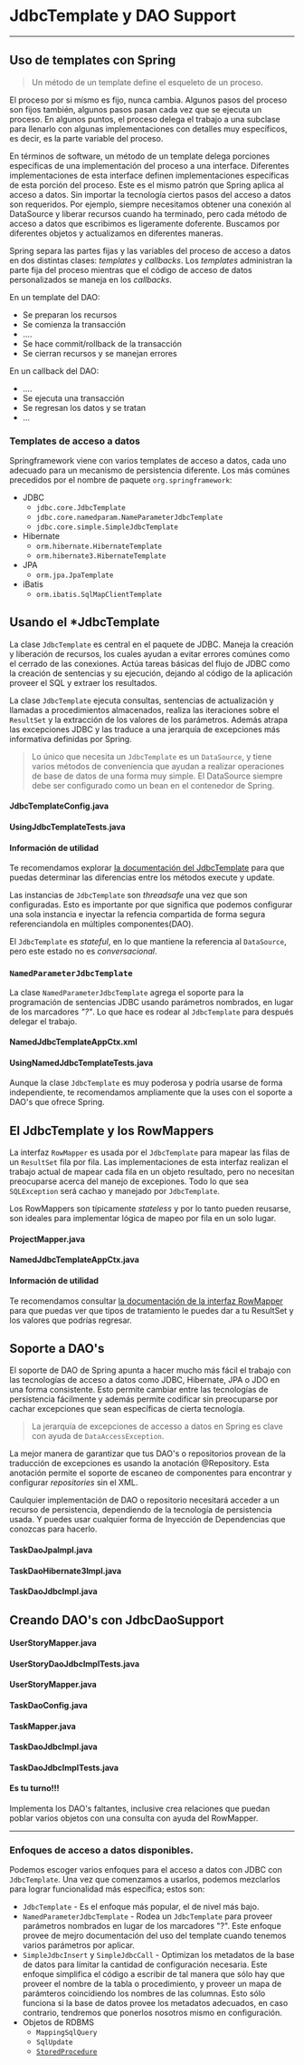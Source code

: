 # JdbcTemplate y DAO Support

------

## Uso de templates con Spring

<blockquote>
  <p>Un método de un template define el esqueleto de un proceso.</p>
</blockquote>

El proceso por si mísmo es fijo, nunca cambia. Algunos pasos del proceso son fijos también, algunos pasos pasan cada vez que se ejecuta un proceso. En algunos puntos, el proceso delega el trabajo a una subclase para llenarlo con algunas implementaciones con detalles muy específicos, es decir, es la parte variable del proceso. 

En términos de software, un método de un template delega porciones específicas de una implementación del proceso a una interface. Diferentes implementaciones de esta interface definen implementaciones específicas de esta porción del proceso. Este es el mismo patrón que Spring aplica al acceso a datos. Sin importar la tecnología ciertos pasos del acceso a datos son requeridos. Por ejemplo, siempre necesitamos obtener una conexión al DataSource y liberar recursos cuando ha terminado, pero cada método de acceso a datos que escribimos es ligeramente doferente. Buscamos por diferentes objetos y actualizamos en diferentes maneras.

Spring separa las partes fijas y las variables del proceso de acceso a datos en dos distintas clases: _templates_ y _callbacks_. Los _templates_ administran la parte fija del proceso mientras que el código de acceso de datos personalizados se maneja en los _callbacks_.

En un template del DAO:

* Se preparan los recursos
* Se comienza la transacción
* ....
* Se hace commit/rollback de la transacción
* Se cierran recursos y se manejan errores

En un callback del DAO:

* ....
* Se ejecuta una transacción
* Se regresan los datos y se tratan
* ...

### Templates de acceso a datos

Springframework viene con varios templates de acceso a datos, cada uno adecuado para un mecanismo de persistencia diferente. Los más comúnes precedidos por el nombre de paquete `org.springframework`:

* JDBC
    * `jdbc.core.JdbcTemplate`
    * `jdbc.core.namedparam.NameParameterJdbcTemplate`
    * `jdbc.core.simple.SimpleJdbcTemplate`
* Hibernate
    * `orm.hibernate.HibernateTemplate`
    * `orm.hibernate3.HibernateTemplate`
* JPA
    * `orm.jpa.JpaTemplate`
* iBatis
    * `orm.ibatis.SqlMapClientTemplate`

## Usando el *JdbcTemplate

La clase `JdbcTemplate` es central en el paquete de JDBC. Maneja la creación y liberación de recursos, los cuales ayudan a evitar errores comúnes como el cerrado de las conexiones. 
Actúa tareas básicas del flujo de JDBC como la creación de sentencias y su ejecución, dejando al código de la aplicación proveer el SQL y extraer los resultados.

La clase `JdbcTemplate` ejecuta consultas, sentencias de actualización y llamadas a procedimientos almacenados, realiza las iteraciones sobre el `ResultSet` y la extracción de los valores de los parámetros. Además atrapa las excepciones JDBC y las traduce a una jerarquía de excepciones más informativa definidas por Spring.

<blockquote>
  <p>Lo único que necesita un <code>JdbcTemplate</code> es un <code>DataSource</code>, y tiene varios métodos de conveniencia que ayudan a realizar operaciones de base de datos de una forma muy simple. El DataSource siempre debe ser configurado como un bean en el contenedor de Spring.</p>
</blockquote>

<div class="row">
  <div class="col-md-12">
    <h4><i class="icon-file"></i> JdbcTemplateConfig.java</h4>
    <script type="syntaxhighlighter" class="brush: java"><![CDATA[
package com.makingdevs.practica2;

import javax.sql.DataSource;

import org.springframework.beans.factory.annotation.Autowired;
import org.springframework.context.annotation.Bean;
import org.springframework.context.annotation.Configuration;
import org.springframework.context.annotation.ImportResource;
import org.springframework.jdbc.core.JdbcTemplate;

@Configuration
@ImportResource(value={"classpath:/com/makingdevs/practica1/DataSourceWithNamespace.xml"})
public class JdbcTemplateConfig {

  @Autowired
  DataSource dataSource;
  
  @Bean
  public JdbcTemplate jdbcTemplate(){
    return new JdbcTemplate(dataSource);
  }
}
    ]]></script>
  </div>
</div>

<div class="row">
  <div class="col-md-12">
    <h4><i class="icon-file"></i> UsingJdbcTemplateTests.java</h4>
    <script type="syntaxhighlighter" class="brush: java"><![CDATA[
package com.makingdevs.practica2;

import static org.junit.Assert.assertEquals;

import java.util.Date;

import org.junit.FixMethodOrder;
import org.junit.Test;
import org.junit.runner.RunWith;
import org.junit.runners.MethodSorters;
import org.springframework.beans.factory.annotation.Autowired;
import org.springframework.dao.DataAccessException;
import org.springframework.jdbc.core.JdbcTemplate;
import org.springframework.test.context.ContextConfiguration;
import org.springframework.test.context.junit4.SpringJUnit4ClassRunner;

@RunWith(SpringJUnit4ClassRunner.class)
@ContextConfiguration(classes = { JdbcTemplateConfig.class })
@FixMethodOrder(MethodSorters.NAME_ASCENDING)
public class UsingJdbcTemplateTests {

  @Autowired
  JdbcTemplate jdbcTemplate;

  @Test
  public void test1CountWithJdbcTemplate() {
    int rowCount = jdbcTemplate.queryForObject("SELECT count(*) FROM user", Integer.class);
    assertEquals(7, rowCount);
  }

  @Test
  public void test2CountBindingVariableWithJdbcTemplate() {
    int rowCount = jdbcTemplate.queryForObject("SELECT count(*) FROM user WHERE username = ?", Integer.class,
        "makingdevs");
    assertEquals(1, rowCount);
  }

  @Test
  public void test3QueryStringWithJdbcTemplate() {
    String projectName = jdbcTemplate.queryForObject("SELECT code_name FROM project WHERE id = ?", new Object[] { 4L },
        String.class);
    assertEquals("AGILE-TASKBOARD", projectName);
  }

  @Test
  public void test4InsertWithJdbcTemplate() {
    int rowCount = jdbcTemplate.update(
        "INSERT INTO project(CODE_NAME,DESCRIPTION,NAME,DATE_CREATED,LAST_UPDATED) values(?,?,?,?,?)", "PROJECT",
        "This is a new project", "New project", new Date(), new Date());
    assertEquals(1, rowCount); // Why this is 1?
    String projectDescription = jdbcTemplate.queryForObject("SELECT description FROM project WHERE CODE_NAME = ?", new Object[] { "PROJECT" },
        String.class);
    assertEquals(projectDescription, "This is a new project");
  }
  
  @Test
  public void test5UpdateWithJdbcTemplate() {
    int rowCount = jdbcTemplate.update(
        "UPDATE project SET DESCRIPTION = ?,NAME = ?,LAST_UPDATED = ? WHERE CODE_NAME = ?", "The project is updated",
        "Project Updated", new Date(), "PROJECT");
    assertEquals(1, rowCount);
  }
  
  @Test(expected=DataAccessException.class)
  public void test6DeleteWithJdbcTemplate() {
    int rowCount = jdbcTemplate.update(
        "DELETE FROM project WHERE CODE_NAME = ?", "PROJECT");
    assertEquals(1, rowCount);
    String projectDescription = jdbcTemplate.queryForObject("SELECT description FROM project WHERE CODE_NAME = ?", new Object[] { "PROJECT" },
        String.class);
  }
  
  @Test
  public void test7CreateTempTableWithJdbcTemplate(){
    jdbcTemplate.execute("CREATE TABLE TEMP(ID INTEGER, NAME VARCHAR(100))");
  }

}
    ]]></script>
  </div>
</div>

<div class="bs-callout bs-callout-info">
<h4><i class="icon-coffee"></i> Información de utilidad</h4>
  <p>
    Te recomendamos explorar <a href="http://docs.spring.io/spring/docs/current/javadoc-api/org/springframework/jdbc/core/JdbcTemplate.html">la documentación del JdbcTemplate</a> para que puedas determinar las diferencias entre los métodos execute y update.
  </a>
  </p>
</div>

Las instancias de `JdbcTemplate` son _threadsafe_ una vez que son configuradas. Esto es importante por que significa que podemos configurar una sola instancia e inyectar la refencia compartida de forma segura referenciandola en múltiples componentes(DAO).

El `JdbcTemplate` es _stateful_, en lo que mantiene la referencia al `DataSource`, pero este estado no es _conversacional_.

### `NamedParameterJdbcTemplate`

La clase `NamedParameterJdbcTemplate` agrega el soporte para la programación de sentencias JDBC usando parámetros nombrados, en lugar de los marcadores _"?"_. Lo que hace es rodear al `JdbcTemplate` para después delegar el trabajo.

<div class="row">
  <div class="col-md-12">
    <h4><i class="icon-file"></i> NamedJdbcTemplateAppCtx.xml</h4>
    <script type="syntaxhighlighter" class="brush: xml"><![CDATA[
<?xml version="1.0" encoding="UTF-8"?>
<beans xmlns="http://www.springframework.org/schema/beans"
  xmlns:xsi="http://www.w3.org/2001/XMLSchema-instance"
  xsi:schemaLocation="http://www.springframework.org/schema/beans http://www.springframework.org/schema/beans/spring-beans.xsd">

  <bean class="org.springframework.jdbc.core.namedparam.NamedParameterJdbcTemplate">
    <constructor-arg ref="dataSource"/>
  </bean>

</beans>
    ]]></script>
  </div>
</div>

<div class="row">
  <div class="col-md-12">
    <h4><i class="icon-file"></i> UsingNamedJdbcTemplateTests.java</h4>
    <script type="syntaxhighlighter" class="brush: java"><![CDATA[
package com.makingdevs.practica2;

import static org.junit.Assert.assertEquals;

import java.util.Collections;
import java.util.HashMap;
import java.util.Map;

import org.junit.FixMethodOrder;
import org.junit.Test;
import org.junit.runner.RunWith;
import org.junit.runners.MethodSorters;
import org.springframework.beans.factory.annotation.Autowired;
import org.springframework.jdbc.core.namedparam.MapSqlParameterSource;
import org.springframework.jdbc.core.namedparam.NamedParameterJdbcTemplate;
import org.springframework.jdbc.core.namedparam.SqlParameterSource;
import org.springframework.test.context.ContextConfiguration;
import org.springframework.test.context.junit4.SpringJUnit4ClassRunner;

@RunWith(SpringJUnit4ClassRunner.class)
@ContextConfiguration(locations={"NamedJdbcTemplateAppCtx.xml","../practica1/DataSourceWithNamespace.xml"})
@FixMethodOrder(MethodSorters.NAME_ASCENDING)
public class UsingNamedJdbcTemplateTests {

  @Autowired
  NamedParameterJdbcTemplate jdbcTemplate;

  @Test
  public void test1CountWithJdbcTemplate() {
    // Easy way!
    Map<String,Object> namedParameters = new HashMap<String,Object>();
    int rowCount = jdbcTemplate.queryForObject("SELECT count(*) FROM user", namedParameters, Integer.class);
    assertEquals(7, rowCount);
  }

  @Test
  public void test2CountBindingVariableWithJdbcTemplate() {
    String sql = "SELECT count(*) FROM user WHERE username = :username";
    // Using Spring parameters
    SqlParameterSource namedParameters = new MapSqlParameterSource("username", "makingdevs");
    int rowCount = jdbcTemplate.queryForObject(sql, namedParameters, Integer.class);
    assertEquals(1, rowCount);
  }

  @Test
  public void test3QueryStringWithJdbcTemplate() {
    String sql = "SELECT code_name FROM project WHERE id = :id";
    Map<String, String> namedParameters = Collections.singletonMap("id", "4");
    String projectName = jdbcTemplate.queryForObject(sql, namedParameters, String.class);
    assertEquals("AGILE-TASKBOARD", projectName);
  }

  // Hey!!! check the BeanPropertySqlParameterSource class

}
    ]]></script>
  </div>
</div>

<div class="alert alert-info">
  <strong><i class="icon-terminal"></i></strong> Aunque la clase <code>JdbcTemplate</code> es muy poderosa y podría usarse de forma independiente, te recomendamos ampliamente que la uses con el soporte a DAO's que ofrece Spring.
</div>

## El JdbcTemplate y los RowMappers

La interfaz `RowMapper` es usada por el `JdbcTemplate` para mapear las filas de un `ResultSet` fila por fila. Las implementaciones de esta interfaz realizan el trabajo actual de mapear cada fila en un objeto resultado, pero no necesitan preocuparse acerca del manejo de excepiones. Todo lo que sea `SQLException` será cachao y manejado por `JdbcTemplate`.

Los RowMappers son típicamente _stateless_ y por lo tanto pueden reusarse, son ideales para implementar lógica de mapeo por fila en un solo lugar. 

<div class="row">
  <div class="col-md-6">
    <h4><i class="icon-file"></i> ProjectMapper.java</h4>
    <script type="syntaxhighlighter" class="brush: java"><![CDATA[
package com.makingdevs.practica3;

import java.sql.ResultSet;
import java.sql.SQLException;

import org.springframework.jdbc.core.RowMapper;

import com.makingdevs.model.Project;

public class ProjectMapper implements RowMapper<Project> {

  @Override
  public Project mapRow(ResultSet rs, int rowNum) throws SQLException {
    Project project = new Project();
    project.setId(rs.getLong("id"));
    project.setName(rs.getString("name"));
    project.setCodeName(rs.getString("code_name"));
    project.setDescription(rs.getString("description"));
    project.setDateCreated(rs.getDate("date_created"));
    project.setLastUpdated(rs.getDate("last_updated"));
    return project;
  }

}
    ]]></script>
  </div>
  <div class="col-md-6">
    <h4><i class="icon-file"></i> NamedJdbcTemplateAppCtx.java</h4>
    <script type="syntaxhighlighter" class="brush: java"><![CDATA[
package com.makingdevs.practica3;

import static org.junit.Assert.assertEquals;

import java.util.List;

import org.junit.FixMethodOrder;
import org.junit.Test;
import org.junit.runner.RunWith;
import org.junit.runners.MethodSorters;
import org.springframework.beans.factory.annotation.Autowired;
import org.springframework.jdbc.core.JdbcTemplate;
import org.springframework.test.context.ContextConfiguration;
import org.springframework.test.context.junit4.SpringJUnit4ClassRunner;
import static org.springframework.util.Assert.*;

import com.makingdevs.model.Project;
import com.makingdevs.practica2.JdbcTemplateConfig;

@RunWith(SpringJUnit4ClassRunner.class)
@ContextConfiguration(classes = { JdbcTemplateConfig.class })
@FixMethodOrder(MethodSorters.NAME_ASCENDING)
public class ProjectRowMapperTests {

  @Autowired
  JdbcTemplate jdbcTemplate;

  @Test
  public void testQueryWithMapper() {
    String sql = "SELECT * FROM project";
    List<Project> projects = jdbcTemplate.query(sql, new ProjectMapper());
    assertEquals(projects.size(), 4);
    for (Project p : projects) {
      assertEquals(p.getClass(), Project.class);
      isTrue(p.getId() > 0);
    }
  }
}
    ]]></script>
  </div>
</div>

<div class="bs-callout bs-callout-info">
<h4><i class="icon-coffee"></i> Información de utilidad</h4>
  <p>
    Te recomendamos consultar <a href="http://docs.spring.io/spring/docs/4.0.1.RELEASE/javadoc-api/org/springframework/jdbc/core/RowMapper.html">la documentación de la interfaz RowMapper</a> para que puedas ver que tipos de tratamiento le puedes dar a tu ResultSet y los valores que podrías regresar.
  </a>
  </p>
</div>

## Soporte a DAO's

El soporte de DAO de Spring apunta a hacer mucho más fácil el trabajo con las tecnologías de acceso a datos como JDBC, Hibernate, JPA o JDO en una forma consistente. Esto permite cambiar entre las tecnologías de persistencia fácilmente y además permite codificar sin preocuparse por cachar excepciones que sean específicas de cierta tecnología.

<blockquote>
  <p>La jerarquía de excepciones de accesso a datos en Spring es clave con ayuda de <code>DataAccessException</code>.</p>
</blockquote>

La mejor manera de garantizar que tus DAO's o repositorios provean de la traducción de excepciones es usando la anotación @Repository. Esta anotación permite el soporte de escaneo de componentes para encontrar y configurar _repositories_ sin el XML.

Caulquier implementación de DAO o repositorio necesitará acceder a un recurso de persistencia, dependiendo de la tecnología de persistencia usada. Y puedes usar cualquier forma de Inyección de Dependencias que conozcas para hacerlo.

<div class="row">
  <div class="col-md-4">
    <h4><i class="icon-file"></i> TaskDaoJpaImpl.java</h4>
    <script type="syntaxhighlighter" class="brush: java"><![CDATA[
// Until Spring 3
// Check this out! http://docs.spring.io/spring/docs/3.1.4.RELEASE/javadoc-api/org/springframework/dao/support/DaoSupport.html
@Repository
public class TaskDaoJpaImpl extends JpaDaoSupport implements TaskDao {

  // @Autowired
  @PersistenceContext
  private EntityManager entityManager;

  // Über code !!!

}
    ]]></script>
  </div>
  <div class="col-md-4">
    <h4><i class="icon-file"></i> TaskDaoHibernate3Impl.java</h4>
    <script type="syntaxhighlighter" class="brush: java"><![CDATA[
@Repository
public class TaskDaoHibernate3Impl extends HibernateDaoSupport implements TaskDao {

  private SessionFactory sessionFactory;

  @Autowired
  public void setSessionFactory(SessionFactory sessionFactory) {
    this.sessionFactory = sessionFactory;
  }

    // Über code !!!

}
    ]]></script>
  </div>
  <div class="col-md-4">
    <h4><i class="icon-file"></i> TaskDaoJdbcImpl.java</h4>
    <script type="syntaxhighlighter" class="brush: java"><![CDATA[
@Repository
public class TaskDaoJdbcImpl extends JdbcDaoSupport implements TaskDao {

  private JdbcTemplate jdbcTemplate;

  @Autowired
  public void init(DataSource dataSource) {
    this.jdbcTemplate = new JdbcTemplate(dataSource);
  }

  // Über code !!!
}
    ]]></script>
  </div>
</div>

## Creando DAO's con JdbcDaoSupport

<div class="row">
  <div class="col-md-12">
    <h4><i class="icon-file"></i> UserStoryMapper.java</h4>
    <script type="syntaxhighlighter" class="brush: java"><![CDATA[
package com.makingdevs.practica4;

import java.sql.ResultSet;
import java.sql.SQLException;

import org.springframework.jdbc.core.RowMapper;

import com.makingdevs.model.Project;
import com.makingdevs.model.UserStory;

public class UserStoryMapper implements RowMapper<UserStory> {

  @Override
  public UserStory mapRow(ResultSet rs, int rowNum) throws SQLException {
    UserStory userStory = new UserStory();
    userStory.setId(rs.getLong("ID"));
    userStory.setDateCreated(rs.getDate("DATE_CREATED"));
    userStory.setLastUpdated(rs.getDate("LAST_UPDATED"));
    userStory.setEffort(rs.getInt("EFFORT"));
    userStory.setPriority(rs.getInt("PRIORITY"));
    userStory.setDescription(rs.getString("DESCRIPTION"));
    Project project = new Project();
    project.setId(rs.getLong("PROJECT_ID"));
    userStory.setProject(project);
    return userStory;
  }

}
    ]]></script>
  </div>
</div>

<div class="row">
  <div class="col-md-6">
    <h4><i class="icon-file"></i> UserStoryDaoJdbcImplTests.java</h4>
    <script type="syntaxhighlighter" class="brush: java"><![CDATA[
package com.makingdevs.practica4;

import static org.springframework.util.Assert.isTrue;

import java.util.List;

import org.junit.Assert;
import org.junit.FixMethodOrder;
import org.junit.Test;
import org.junit.runner.RunWith;
import org.junit.runners.MethodSorters;
import org.springframework.beans.factory.annotation.Autowired;
import org.springframework.dao.DataAccessException;
import org.springframework.test.context.ContextConfiguration;
import org.springframework.test.context.junit4.SpringJUnit4ClassRunner;

import com.makingdevs.dao.UserStoryDao;
import com.makingdevs.model.Project;
import com.makingdevs.model.UserStory;
import static org.springframework.util.Assert.*;

@RunWith(SpringJUnit4ClassRunner.class)
@ContextConfiguration(locations = { "FirstDaoAppCtx.xml", "../practica1/DataSourceWithNamespace.xml" })
@FixMethodOrder(MethodSorters.NAME_ASCENDING)
public class UserStoryDaoJdbcImplTests {

  @Autowired
  UserStoryDao userStoryDao;

  private static long userStoryId;

  @Test
  public void test0FindAll() {
    List<UserStory> userStories = userStoryDao.findAll();
    notEmpty(userStories);
  }

  @Test
  public void test1CreateUserStory() {
    UserStory us = new UserStory();
    us.setEffort(3);
    us.setPriority(1);
    us.setDescription("As user... I want... In order to...");
    Project p = new Project();
    p.setId(1L);
    us.setProject(p);
    userStoryId = userStoryDao.create(us);
    isTrue(userStoryId > 0);
  }

  @Test
  public void test2QueryUserStory() {
    UserStory userStory = userStoryDao.read(userStoryId);
    isTrue(3 == userStory.getEffort());
    isTrue(1 == userStory.getPriority());
    Assert.assertEquals("As user... I want... In order to...", userStory.getDescription());
    Assert.assertNotNull(userStory.getProject());
    isTrue(userStory.getProject().getId() == 1);
  }

  @Test
  public void test3UpdateUserStory() {
    UserStory userStory = userStoryDao.read(userStoryId);
    String oldDescription = userStory.getDescription();
    userStory.setDescription("As admin... I wish... Because...");
    userStory.setEffort(5);
    userStory.setPriority(4);
    userStoryDao.update(userStory);
    UserStory userStoryUpdated = userStoryDao.read(userStoryId);
    isTrue(5 == userStoryUpdated.getEffort());
    isTrue(4 == userStoryUpdated.getPriority());
    Assert.assertEquals("As admin... I wish... Because...", userStoryUpdated.getDescription());
    Assert.assertNotEquals(oldDescription, userStoryUpdated.getDescription());
  }

  @Test(expected = DataAccessException.class)
  public void test4DeleteUserStory() {
    UserStory userStory = userStoryDao.read(userStoryId);
    userStoryDao.delete(userStory);
    userStoryDao.read(userStoryId);
  }

  @Test
  public void test5FindByEffort() {
    List<UserStory> userStories = userStoryDao.findAllByEffortBetween(1, 3);
    for (UserStory us : userStories) {
      isTrue(us.getEffort() >= 1 && us.getEffort() <= 3);
    }
  }

}
    ]]></script>
  </div>
  <div class="col-md-6">
    <h4><i class="icon-file"></i> UserStoryMapper.java</h4>
    <script type="syntaxhighlighter" class="brush: java"><![CDATA[
package com.makingdevs.practica4;

import java.util.Date;
import java.util.List;

import javax.sql.DataSource;

import org.springframework.beans.factory.annotation.Autowired;
import org.springframework.jdbc.core.support.JdbcDaoSupport;
import org.springframework.stereotype.Repository;

import com.makingdevs.dao.UserStoryDao;
import com.makingdevs.model.Project;
import com.makingdevs.model.UserStory;

@Repository
public class UserStoryDaoJdbcImpl extends JdbcDaoSupport implements UserStoryDao {
  
  @Autowired
  public UserStoryDaoJdbcImpl(DataSource dataSource){
    super.setDataSource(dataSource);
  }

  private static String sqlQuery = "SELECT * FROM user_story";

  @Override
  public Long create(UserStory newInstance) {
    String sqlInsert = "INSERT INTO user_story(DATE_CREATED,DESCRIPTION,EFFORT,LAST_UPDATED,PRIORITY,PROJECT_ID) "
        + "VALUES(?,?,?,?,?,?);";
    getJdbcTemplate().update(sqlInsert, new Date(), newInstance.getDescription(), newInstance.getEffort(), new Date(),
        newInstance.getPriority(), newInstance.getProject().getId());
    Long userStoryId = getJdbcTemplate().queryForObject(
        "SELECT id FROM user_story WHERE DESCRIPTION = ? AND PROJECT_ID = ?",
        new Object[] { newInstance.getDescription(), newInstance.getProject().getId() }, Long.class);
    return userStoryId;
  }

  @Override
  public UserStory read(Long id) {
    return getJdbcTemplate().queryForObject(sqlQuery + " WHERE ID = ?", new Object[] { id }, new UserStoryMapper());
  }

  @Override
  public void update(UserStory transientObject) {
    String sqlUpdate = "UPDATE user_story SET DESCRIPTION = ?,EFFORT = ?,LAST_UPDATED = ?,PRIORITY = ?,PROJECT_ID = ? WHERE ID = ?";
    getJdbcTemplate().update(sqlUpdate, transientObject.getDescription(), transientObject.getEffort(), new Date(),
        transientObject.getPriority(), transientObject.getProject().getId(), transientObject.getId());
  }

  @Override
  public void delete(UserStory persistentObject) {
    String sqlDelete = "DELETE FROM user_story WHERE ID = ?";
    getJdbcTemplate().update(sqlDelete, persistentObject.getId());
  }

  @Override
  public List<UserStory> findAll() {
    return getJdbcTemplate().query(sqlQuery, new UserStoryMapper());
  }

  @Override
  public int countAll() {
    String countQuery = "SELECT count(*) FROM user_story";
    return getJdbcTemplate().queryForObject(countQuery, Integer.class);
  }

  @Override
  public List<UserStory> findAllByEffortBetween(Integer lowValue, Integer maxValue) {
    String findAllByEffortBetweenSql = sqlQuery + " WHERE EFFORT BETWEEN ? AND ?";
    return getJdbcTemplate().query(findAllByEffortBetweenSql, new Object[] { lowValue, maxValue }, new UserStoryMapper());
  }

  @Override
  public List<UserStory> findAllByPriorityBetween(Integer lowValue, Integer maxValue) {
    String findAllByPriorityBetweenSql = sqlQuery + " WHERE PRIORITY BETWEEN ? AND ?";
    return getJdbcTemplate().query(findAllByPriorityBetweenSql, new Object[] { lowValue, maxValue }, new UserStoryMapper());
  }

  @Override
  public List<UserStory> findAllByProject(Project project) {
    String findByProjectIdSql = "SELECT * FROM user_story us INNER JOIN project p ON p.id = us.project_id WHERE us.project_id = ?";
    return getJdbcTemplate().query(findByProjectIdSql, new Object[] { project.getId() }, new UserStoryMapper());
  }

}
    ]]></script>
  </div>
</div>

<div class="row">
  <div class="col-md-6">
    <h4><i class="icon-file"></i> TaskDaoConfig.java</h4>
    <script type="syntaxhighlighter" class="brush: java"><![CDATA[
package com.makingdevs.practica5;

import javax.sql.DataSource;

import org.springframework.beans.factory.annotation.Autowired;
import org.springframework.context.annotation.Bean;
import org.springframework.context.annotation.Configuration;
import org.springframework.context.annotation.ImportResource;

import com.makingdevs.dao.TaskDao;

@Configuration
@ImportResource(value={"classpath:/com/makingdevs/practica1/DataSourceWithNamespace.xml"})
public class TaskDaoConfig {

  @Autowired
  DataSource dataSource;
  
  @Bean
  public TaskDao taskDado(){
    return new TaskDaoJdbcImpl(dataSource);
  }
}
    ]]></script>
  </div>
  <div class="col-md-6">
    <h4><i class="icon-file"></i> TaskMapper.java</h4>
    <script type="syntaxhighlighter" class="brush: java"><![CDATA[
package com.makingdevs.practica5;

import java.sql.ResultSet;
import java.sql.SQLException;

import org.springframework.jdbc.core.RowMapper;

import com.makingdevs.model.Task;
import com.makingdevs.model.TaskStatus;
import com.makingdevs.model.UserStory;

public class TaskMapper implements RowMapper<Task> {

  @Override
  public Task mapRow(ResultSet rs, int rowNum) throws SQLException {
    Task task = new Task();
    task.setId(rs.getLong("ID"));
    task.setDateCreated(rs.getDate("DATE_CREATED"));
    task.setDateCreated(rs.getDate("LAST_UPDATED"));
    task.setDescription(rs.getString("DESCRIPTION"));
    task.setStatus(TaskStatus.valueOf(rs.getString("STATUS")));
    UserStory us = new UserStory();
    us.setId(rs.getLong("USER_STORY_ID"));
    task.setUserStory(us);
    return task;
  }

}
    ]]></script>
  </div>
</div>

<div class="row">
  <div class="col-md-6">
    <h4><i class="icon-file"></i> TaskDaoJdbcImpl.java</h4>
    <script type="syntaxhighlighter" class="brush: java"><![CDATA[
package com.makingdevs.practica5;

import java.util.Date;
import java.util.HashMap;
import java.util.List;
import java.util.Map;

import javax.sql.DataSource;

import org.springframework.beans.factory.annotation.Autowired;
import org.springframework.jdbc.core.namedparam.BeanPropertySqlParameterSource;
import org.springframework.jdbc.core.namedparam.MapSqlParameterSource;
import org.springframework.jdbc.core.namedparam.NamedParameterJdbcDaoSupport;
import org.springframework.jdbc.core.namedparam.SqlParameterSource;
import org.springframework.stereotype.Repository;

import com.makingdevs.dao.TaskDao;
import com.makingdevs.model.Task;
import com.makingdevs.model.TaskStatus;
import com.makingdevs.model.User;
import com.makingdevs.model.UserStory;

@Repository
public class TaskDaoJdbcImpl extends NamedParameterJdbcDaoSupport implements TaskDao {

  @Autowired
  public TaskDaoJdbcImpl(DataSource dataSource) {
    super.setDataSource(dataSource);
  }

  private static String sqlQuery = "SELECT * FROM TASK ";

  @Override
  public Long create(Task newInstance) {
    String sqlInsert = "INSERT INTO TASK(DATE_CREATED,DESCRIPTION,LAST_UPDATED,STATUS,USER_STORY_ID)"
        + " VALUES(:DATE_CREATED,:DESCRIPTION,:LAST_UPDATED,:STATUS,:USER_STORY_ID)";
    Map<String, Object> inputParameters = new HashMap<String, Object>();
    inputParameters.put("DATE_CREATED", new Date());
    inputParameters.put("LAST_UPDATED", new Date());
    inputParameters.put("DESCRIPTION", newInstance.getDescription());
    inputParameters.put("STATUS", TaskStatus.TODO.toString());
    inputParameters.put("USER_STORY_ID", newInstance.getUserStory().getId());
    getNamedParameterJdbcTemplate().update(sqlInsert, inputParameters);
    String sqlForPrimaryKey = "SELECT ID FROM TASK WHERE DESCRIPTION = :DESCRIPTION AND STATUS = :STATUS";
    return getNamedParameterJdbcTemplate().queryForObject(sqlForPrimaryKey, inputParameters, Long.class);
  }

  @Override
  public Task read(Long id) {
    SqlParameterSource namedParameters = new MapSqlParameterSource("id", id);
    return getNamedParameterJdbcTemplate().queryForObject(sqlQuery + "WHERE ID = :id", namedParameters,
        new TaskMapper());
  }

  @Override
  public void update(Task transientObject) {
    String sqlUpdate = "UPDATE TASK SET DESCRIPTION = :description,"
        + "LAST_UPDATED = :lastUpdated,STATUS = :status,USER_STORY_ID = :userStory.id WHERE ID = :id";
    transientObject.setLastUpdated(new Date());
    SqlParameterSource namedParameters = new BeanPropertySqlParameterSource(transientObject);
    getNamedParameterJdbcTemplate().update(sqlUpdate, namedParameters);
  }

  @Override
  public void delete(Task persistentObject) {
    String sqlDelete = "DELETE FROM TASK WHERE ID = ?";
    getJdbcTemplate().update(sqlDelete, persistentObject.getId());
  }

  @Override
  public List<Task> findAll() {
    return getNamedParameterJdbcTemplate().query(sqlQuery, new TaskMapper());
  }

  @Override
  public int countAll() {
    String countSql = "SELECT count(*) FROM task";
    return getJdbcTemplate().queryForObject(countSql, Integer.class);
  }

  @Override
  public List<Task> findAllByDescriptionLike(String description) {
    String sqlFindAllByDescription = sqlQuery + " WHERE DESCRIPTION LIKE :DESCRIPTION";
    SqlParameterSource namedParameters = new MapSqlParameterSource("DESCRIPTION", description);
    return getNamedParameterJdbcTemplate().query(sqlFindAllByDescription, namedParameters, new TaskMapper());
  }

  @Override
  public List<Task> findAllByUserStoryAndStatusEquals(UserStory userStory, TaskStatus taskStatus) {
    // Is your turn SQL expert !!!
    return null;
  }

  @Override
  public List<Task> findAllByUser(User user) {
 // Is your turn!!!!
    return null;
  }

}
    ]]></script>
  </div>
  <div class="col-md-6">
    <h4><i class="icon-file"></i> TaskDaoJdbcImplTests.java</h4>
    <script type="syntaxhighlighter" class="brush: java"><![CDATA[
package com.makingdevs.practica5;

import static org.springframework.util.Assert.isTrue;
import static org.springframework.util.Assert.notEmpty;

import java.util.List;

import org.junit.Assert;
import org.junit.FixMethodOrder;
import org.junit.Test;
import org.junit.runner.RunWith;
import org.junit.runners.MethodSorters;
import org.springframework.beans.factory.annotation.Autowired;
import org.springframework.test.context.ContextConfiguration;
import org.springframework.test.context.junit4.SpringJUnit4ClassRunner;

import com.makingdevs.dao.TaskDao;
import com.makingdevs.model.Task;
import com.makingdevs.model.UserStory;

@RunWith(SpringJUnit4ClassRunner.class)
@ContextConfiguration(classes = { TaskDaoConfig.class })
@FixMethodOrder(MethodSorters.NAME_ASCENDING)
public class TaskDaoJdbcImplTests {

  @Autowired
  TaskDao taskDao;

  private static long taskId;

  @Test
  public void test0FindAll() {
    List<Task> tasks = taskDao.findAll();
    notEmpty(tasks);
  }

  @Test
  public void test1CreateTask() {
    Task task = new Task();
    task.setDescription("A new task");
    UserStory userStory = new UserStory();
    userStory.setId(1L);
    task.setUserStory(userStory);
    taskId = taskDao.create(task);
    isTrue(taskId > 0);
  }

  @Test
  public void test2QueryTask() {
    Task task = taskDao.read(taskId);
    Assert.assertNotNull(task);
    isTrue(task.getDescription().equals("A new task"));
  }

  // Your responsability is to test!!!!

}
    ]]></script>
  </div>
</div>

<div class="bs-callout bs-callout-warning">
<h4><i class="icon-coffee"></i> Es tu turno!!!</h4>
  <p>
    Implementa los DAO's faltantes, inclusive crea relaciones que puedan poblar varios objetos con una consulta con ayuda del RowMapper.
  </a>
  </p>
</div>

------

### Enfoques de acceso a datos disponibles.

Podemos escoger varios enfoques para el acceso a datos con JDBC con `JdbcTemplate`. Una vez que comenzamos a usarlos, podemos mezclarlos para lograr funcionalidad más específica; estos son:

* `JdbcTemplate` - Es el enfoque más popular, el de nivel más bajo.
* `NamedParameterJdbcTemplate` - Rodea un `JdbcTemplate` para proveer parámetros nombrados en lugar de los marcadores "?". Este enfoque provee de mejro documentación del uso del template cuando tenemos varios parámetros por aplicar.
* `SimpleJdbcInsert` y `SimpleJdbcCall` - Optimizan los metadatos de la base de datos para límitar la cantidad de configuración necesaria. Este enfoque simplifica el código a escribir de tal manera que sólo hay que proveer el nombre de la tabla o procedimiento, y proveer un mapa de parámteros coincidiendo los nombres de las columnas. Esto sólo funciona si la base de datos provee los metadatos adecuados, en caso contrario, tendremos que ponerlos nosotros mismo en configuración.
* Objetos de RDBMS
    * `MappingSqlQuery`
    * `SqlUpdate`
    * [`StoredProcedure`](http://docs.spring.io/spring/docs/current/javadoc-api/org/springframework/jdbc/object/StoredProcedure.html)